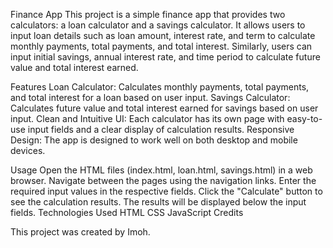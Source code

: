 Finance App
This project is a simple finance app that provides two calculators: a loan calculator and a savings calculator. It allows users to input loan details such as loan amount, interest rate, and term to calculate monthly payments, total payments, and total interest. Similarly, users can input initial savings, annual interest rate, and time period to calculate future value and total interest earned.

Features
Loan Calculator: Calculates monthly payments, total payments, and total interest for a loan based on user input.
Savings Calculator: Calculates future value and total interest earned for savings based on user input.
Clean and Intuitive UI: Each calculator has its own page with easy-to-use input fields and a clear display of calculation results.
Responsive Design: The app is designed to work well on both desktop and mobile devices.

Usage
Open the HTML files (index.html, loan.html, savings.html) in a web browser.
Navigate between the pages using the navigation links.
Enter the required input values in the respective fields.
Click the "Calculate" button to see the calculation results.
The results will be displayed below the input fields.
Technologies Used
HTML
CSS
JavaScript
Credits

This project was created by Imoh.